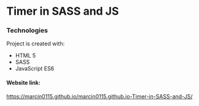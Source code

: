 # Timer in SASS and JS

### Technologies
Project is created with:

* HTML 5
* SASS
* JavaScript ES6

#### Website link:
https://marcin0115.github.io/marcin0115.github.io-Timer-in-SASS-and-JS/
